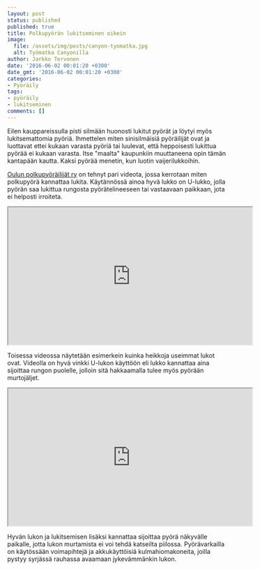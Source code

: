 ```yaml
---
layout: post
status: published
published: true
title: Polkupyörän lukitseminen oikein
image:
  file: /assets/img/posts/canyon-tyomatka.jpg
  alt: Työmatka Canyonilla
author: Jarkko Tervonen
date: '2016-06-02 00:01:20 +0300'
date_gmt: '2016-06-02 00:01:20 +0300'
categories:
- Pyöräily
tags:
- pyöräily
- lukitseminen
comments: []
---
```

Eilen kauppareissulla pisti silmään huonosti lukitut pyörät ja löytyi myös lukitsemattomia pyöriä. Ihmettelen miten sinisilmäisiä pyöräilijät ovat ja luottavat ettei kukaan varasta pyöriä tai luulevat, että heppoisesti lukittua pyörää ei kukaan varasta. Itse "maalta" kaupunkiin muuttaneena opin tämän kantapään kautta. Kaksi pyörää menetin, kun luotin vaijerilukkoihin.

[Oulun polkupyöräilijät ry](http://oupo.fi/) on tehnyt pari videota, jossa kerrotaan miten polkupyörä kannattaa lukita. Käytännössä ainoa hyvä lukko on U-lukko, jolla pyörän saa lukittua rungosta pyörätelineeseen tai vastaavaan paikkaan, jota ei helposti irroiteta.

<amp-iframe width="560" height="315" sandbox="allow-scripts allow-same-origin" layout="responsive" src="https://player.vimeo.com/video/104859900">
  <noscript><iframe src="https://player.vimeo.com/video/104859900" width="560" height="315"></iframe></noscript>
</amp-iframe>

Toisessa videossa näytetään esimerkein kuinka heikkoja useimmat lukot ovat. Videolla on hyvä vinkki U-lukon käyttöön eli lukko kannattaa aina sijoittaa rungon puolelle, jolloin sitä hakkaamalla tulee myös pyörään murtojäljet.

<amp-iframe width="560" height="315" sandbox="allow-scripts allow-same-origin" layout="responsive" src="https://player.vimeo.com/video/109018281">
  <noscript><iframe src="https://player.vimeo.com/video/109018281" width="560" height="315"></iframe></noscript>
</amp-iframe>

Hyvän lukon ja lukitsemisen lisäksi kannattaa sijoittaa pyörä näkyvälle paikalle, jotta lukon murtamista ei voi tehdä katseilta piilossa. Pyörävarkailla on käytössään voimapihtejä ja akkukäyttöisiä kulmahiomakoneita, joilla pystyy syrjässä rauhassa avaamaan jykevämmänkin lukon.
